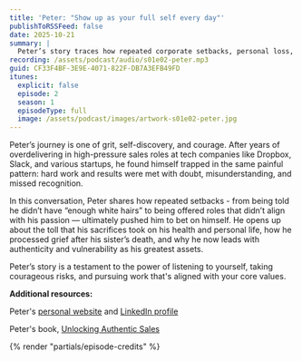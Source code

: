 ```yaml
---
title: 'Peter: "Show up as your full self every day"'
publishToRSSFeed: false
date: 2025-10-21
summary: |
  Peter’s story traces how repeated corporate setbacks, personal loss, and deep self-reflection led him to leave high-pressure sales roles, bet on himself, and build a career aligned with his true values.
recording: /assets/podcast/audio/s01e02-peter.mp3
guid: CF33F4BF-3E9E-4071-822F-DB7A3EFB49FD
itunes:
  explicit: false
  episode: 2
  season: 1
  episodeType: full
  image: /assets/podcast/images/artwork-s01e02-peter.jpg
---
```


Peter’s journey is one of grit, self-discovery, and courage. After years of overdelivering in high-pressure sales roles at tech companies like Dropbox, Slack, and various startups, he found himself trapped in the same painful pattern: hard work and results were met with doubt, misunderstanding, and missed recognition.

In this conversation, Peter shares how repeated setbacks - from being told he didn’t have “enough white hairs” to being offered roles that didn’t align with his passion — ultimately pushed him to bet on himself. He opens up about the toll that his sacrifices took on his health and personal life, how he processed grief after his sister’s death, and why he now leads with authenticity and vulnerability as his greatest assets.

Peter’s story is a testament to the power of listening to yourself, taking courageous risks, and pursuing work that's aligned with your core values.

**Additional resources:**

Peter's [personal website](https://www.peterahn.com) and [LinkedIn profile](https://www.linkedin.com/in/peter-ahn-47538511/)

Peter's book, [Unlocking Authentic Sales](https://www.amazon.com/dp/B0FK4LQWLM)

{% render "partials/episode-credits" %}
